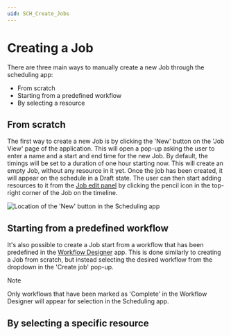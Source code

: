 ```yaml
---
uid: SCH_Create_Jobs
---
```


# Creating a Job

There are three main ways to manually create a new Job through the scheduling app:
- From scratch
- Starting from a predefined workflow
- By selecting a resource

## From scratch

The first way to create a new Job is by clicking the 'New' button on the 'Job View' page of the application. This will open a pop-up asking the user to enter a name and a start and end time for the new Job. By default, the timings will be set to a duration of one hour starting now. This will create an empty Job, without any resource in it yet. Once the job has been created, it will appear on the schedule in a Draft state. The user can then start adding resources to it from the [Job edit panel](xref:SCH_Edit_Job) by clicking the pencil icon in the top-right corner of the Job on the timeline. 

![Location of the 'New' button in the Scheduling app](~/user-guide/images/Scheduling_Create_Job.png)

## Starting from a predefined workflow

It's also possible to create a Job start from a workflow that has been predefined in the [Workflow Designer](xref:MO_Workflow_Designer) app. This is done similarly to creating a Job from scratch, but instead selecting the desired workflow from the dropdown in the 'Create job' pop-up. 

 > [!NOTE]
> Only workflows that have been marked as 'Complete' in the Workflow Designer will appear for selection in the Scheduling app. 




## By selecting a specific resource
